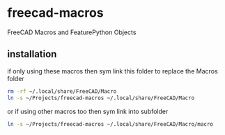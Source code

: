 # freecad-macros
FreeCAD Macros and FeaturePython Objects

## installation
if only using these macros then
sym link this folder to replace the Macros folder
```bash
rm -rf ~/.local/share/FreeCAD/Macro
ln -s ~/Projects/freecad-macros ~/.local/share/FreeCAD/Macro
```

or if using other macros too then
sym link into subfolder
```bash
ln -s ~/Projects/freecad-macros ~/.local/share/FreeCAD/Macro/macro
```
